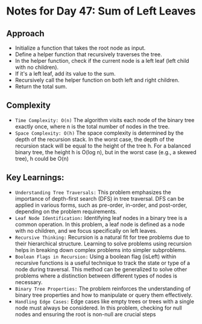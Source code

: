 # Notes for Day 47: Sum of Left Leaves

## Approach

- Initialize a function that takes the root node as input.
- Define a helper function that recursively traverses the tree.
- In the helper function, check if the current node is a left leaf (left child with no children).
- If it's a left leaf, add its value to the sum.
- Recursively call the helper function on both left and right children.
- Return the total sum.

## Complexity

- `Time Complexity: O(n)` The algorithm visits each node of the binary tree exactly once, where n is the total number of nodes in the tree.
- `Space Complexity: O(h)` The space complexity is determined by the depth of the recursion stack.
In the worst case, the depth of the recursion stack will be equal to the height of the tree h.
For a balanced binary tree, the height h is O(log n), but in the worst case (e.g., a skewed tree), h could be O(n)

## Key Learnings:

- `Understanding Tree Traversals:` This problem emphasizes the importance of depth-first search (DFS) in tree traversal. DFS can be applied in various forms, such as pre-order, in-order, and post-order, depending on the problem requirements.
- `Leaf Node Identification:` Identifying leaf nodes in a binary tree is a common operation. In this problem, a leaf node is defined as a node with no children, and we focus specifically on left leaves.
- `Recursive Thinking:` Recursion is a natural fit for tree problems due to their hierarchical structure. Learning to solve problems using recursion helps in breaking down complex problems into simpler subproblems.
- `Boolean Flags in Recursion:` Using a boolean flag (isLeft) within recursive functions is a useful technique to track the state or type of a node during traversal. This method can be generalized to solve other problems where a distinction between different types of nodes is necessary.
- `Binary Tree Properties:` The problem reinforces the understanding of binary tree properties and how to manipulate or query them effectively.
- `Handling Edge Cases:` Edge cases like empty trees or trees with a single node must always be considered. In this problem, checking for null nodes and ensuring the root is non-null are crucial steps
